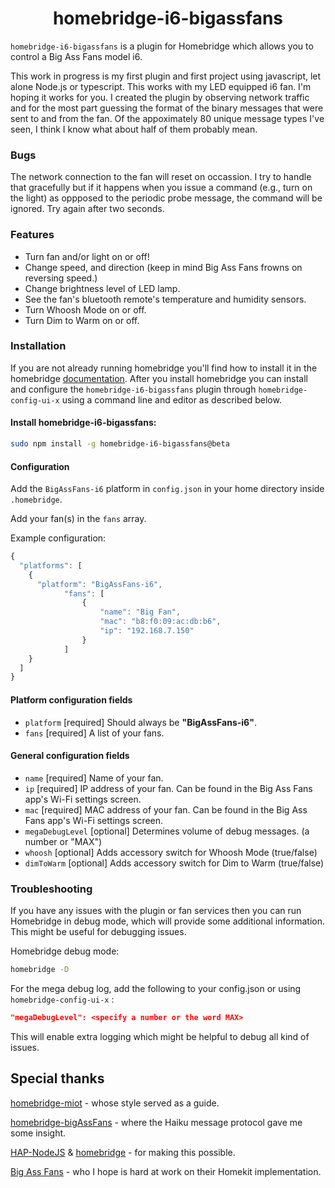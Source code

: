 <span align="center">

# homebridge-i6-bigassfans

<!-- [![verified-by-homebridge](https://badgen.net/badge/homebridge/verified/purple)](https://github.com/homebridge/homebridge/wiki/Verified-Plugins) -->
<!-- [![homebridge-miot](https://badgen.net/npm/v/homebridge-bigassfans-i6?icon=npm)](https://www.npmjs.com/package/homebridge-bigassfans-i6)
[![mit-license](https://badgen.net/npm/license/lodash)](https://github.com/oogje/homebridge-bigassfans-i6/blob/master/LICENSE)
<!-- [![follow-me-on-twitter](https://badgen.net/twitter/follow/merdok_dev?icon=twitter)](https://twitter.com/merdok_dev) -->
<!-- [![join-discord](https://badgen.net/badge/icon/discord?icon=discord&label=homebridge-xiaomi-fan)](https://discord.gg/AFYUZbk) -->

</span>

`homebridge-i6-bigassfans` is a plugin for Homebridge which allows you to control a Big Ass Fans model i6.

This work in progress is my first plugin and first project using javascript, let alone Node.js or typescript.  This works 
with my LED equipped i6 fan.  I'm hoping it works for you.  I created the plugin by observing network traffic and for the 
most part guessing the format of the binary messages that were sent to and from the fan.  Of the appoximately 80 unique 
message types I've seen, I think I know what about half of them probably mean.

### Bugs
The network connection to the fan will reset on occassion.  I try to handle that gracefully but if it happens when you
issue a command (e.g., turn on the light) as oppposed to the periodic probe message, the command will be ignored.  Try again after two seconds.


### Features
* Turn fan and/or light on or off!
* Change speed, and direction (keep in mind Big Ass Fans frowns on reversing speed.)
* Change brightness level of LED lamp.
* See the fan's bluetooth remote's temperature and humidity sensors.
* Turn Whoosh Mode on or off.
* Turn Dim to Warm on or off.

### Installation

If you are not already running homebridge you'll find how to install it in the homebridge [documentation](https://github.com/homebridge/homebridge#readme).  After you install homebridge you can install and configure the `homebridge-i6-bigassfans` plugin through `homebridge-config-ui-x` using a command line and editor as described below.

#### Install homebridge-i6-bigassfans:
```sh
sudo npm install -g homebridge-i6-bigassfans@beta
```

#### Configuration

Add the `BigAssFans-i6` platform in `config.json` in your home directory inside `.homebridge`.

Add your fan(s) in the `fans` array.

Example configuration:

```js
{
  "platforms": [
    {
      "platform": "BigAssFans-i6",
            "fans": [
                {
                    "name": "Big Fan",
                    "mac": "b8:f0:09:ac:db:b6",
                    "ip": "192.168.7.150"
                }
            ]
    }
  ]
}
```


#### Platform configuration fields
- `platform` [required]
Should always be **"BigAssFans-i6"**.
- `fans` [required]
A list of your fans.
#### General configuration fields
- `name` [required]
Name of your fan.
- `ip` [required]
IP address of your fan.  Can be found in the Big Ass Fans app's Wi-Fi settings screen.
- `mac` [required]
MAC address of your fan.  Can be found in the Big Ass Fans app's Wi-Fi settings screen.
- `megaDebugLevel` [optional]
Determines volume of debug messages. (a number or "MAX")
- `whoosh` [optional]
Adds accessory switch for Whoosh Mode (true/false)
- `dimToWarm` [optional]
Adds accessory switch for Dim to Warm (true/false)

### Troubleshooting
If you have any issues with the plugin or fan services then you can run Homebridge in debug mode, which will provide some additional information. This might be useful for debugging issues.

Homebridge debug mode:
```sh
homebridge -D
```

For the mega debug log, add the following to your config.json or using `homebridge-config-ui-x` :
```json
"megaDebugLevel": <specify a number or the word MAX>
```
This will enable extra logging which might be helpful to debug all kind of issues.

## Special thanks
[homebridge-miot](https://github.com/merdok/homebridge-miot) - whose style served as a guide.

[homebridge-bigAssFans](https://github.com/sean9keenan/homebridge-bigAssFans) - where the Haiku message protocol gave me some insight.

[HAP-NodeJS](https://github.com/KhaosT/HAP-NodeJS) & [homebridge](https://github.com/nfarina/homebridge) - for making this possible.

[Big Ass Fans](https://www.bigassfans.com) - who I hope is hard at work on their Homekit implementation.
